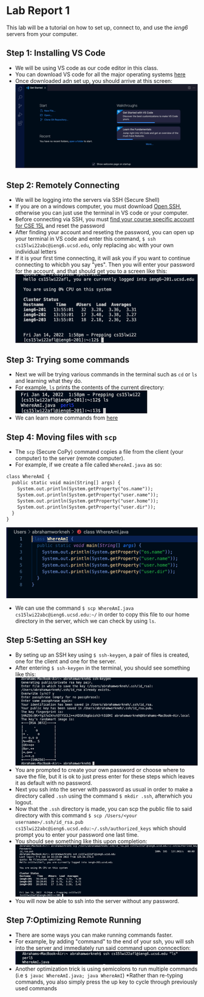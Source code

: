 # **Lab Report 1**

This lab will be a tutorial on how to set up, connect to, and use the *ieng6* servers from your computer.

## Step 1: Installing VS Code
* We will be using VS code as our code editor in this class. 
* You can download VS code for all the major operating systems [here](https://code.visualstudio.com/)
* Once downloaded adn set up, you should arrive at this screen:
![VSCode](VScodestartup.png)

## Step 2: Remotely Connecting
* We will be logging into the servers via SSH (Secure Shell)
* If you are on a windows computer, you must download [Open SSH](https://docs.microsoft.com/en-us/windows-server/administration/openssh/openssh_install_firstuse), otherwise you can just use the terminal in VS code or your computer.
* Before connecting via SSH, you must [find your course specific account for CSE 15L](https://sdacs.ucsd.edu/~icc/index.php) and reset the password
* After finding your account and reseting the password, you can open up your terminal in VS code  and enter this command, 
`$ ssh cs15lwi22abc@ieng6.ucsd.edu`, only replacing `abc` with your own individual letters
* If it is your first time connecting, it will ask you if you want to continue connecting to whicbh you say "yes". Then you will enter your password for the account, and that should get you to a screen like this:
![SSH](SSHlogin.png)

## Step 3: Trying some commands
* Next we will be trying various commands in the terminal such as `cd` or `ls` and learning what they do.
* For example, `ls` prints the contents of the current directory:
![ls](lsTest.png)
* We can learn more commands from [here](https://www.hostinger.com/tutorials/linux-commands) 

## Step 4: Moving files with `scp`
* The `scp` (Secure CoPy) command copies a file from the client (your computer) to the server (remote computer).
* For example, if we create a file called `WhereAmI.java` as so:
```
class WhereAmI {
  public static void main(String[] args) {
    System.out.println(System.getProperty("os.name"));
    System.out.println(System.getProperty("user.name"));
    System.out.println(System.getProperty("user.home"));
    System.out.println(System.getProperty("user.dir"));
  }
}
```
![whereami](WhereAmIscreenshot.png)
* We can use the command `$ scp WhereAmI.java cs15lwi22abc@ieng6.ucsd.edu:~/` in order to copy this file to our home directory in the server, which we can check by using `ls`.

## Step 5:Setting an SSH key
* By seting up an SSH key using `$ ssh-keygen`, a pair of files is created, one for the client and one for the server.
* After entering  `$ ssh-keygen` in the terminal, you should see something like this:
![sshkey](ssh-keygen.png)
* You are prompted to create your own password or choose where to save the file, but it is ok to just press enter for these steps which leaves it as default with no password.
* Next you ssh into the server with password as usual in order to make a directory called `.ssh` using the command `$ mkdir .ssh`, afterwhich you logout.
* Now that the `.ssh` directory is made, you can scp the public file to said directory with this command `$ scp /Users/<your username>/.ssh/id_rsa.pub cs15lwi22abc@ieng6.ucsd.edu:~/.ssh/authorized_keys` which should prompt you to enter your password one last time.
* You should see something like this upon completion:
![sshkes](sshkeys.png)
* You will now be able to ssh into the server without any password.

## Step 7:Optimizing Remote Running
* There are some ways you can make running commands faster.
* For example, by adding "command" to the end of your ssh, you will ssh into the server and immediately run said command upon conncection:
![command](commandop.png)
* Another optimization trick is using semicolons to run multiple commands (i.e `$ javac WhereAmI.java; java WhereAmI`)
*Rather than re-typing commands, you also simply press the up key to cycle through previously used commands
